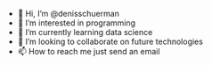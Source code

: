 - 👋 Hi, I’m @denisschuerman
- 👀 I’m interested in programming
- 🌱 I’m currently learning data science
- 💞️ I’m looking to collaborate on future technologies
- 📫 How to reach me just send an email

<!---
denisschuerman/denisschuerman is a ✨ special ✨ repository because its `README.md` (this file) appears on your GitHub profile.
You can click the Preview link to take a look at your changes.
--->
